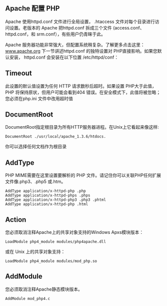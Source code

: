 ## Apache 配置 PHP

Apache 使用httpd.conf 文件进行全局设置， .htaccess 文件对每个目录进行访问设置。老版本的 Apache 把httpd.conf 拆成三个文件 (access.conf、 httpd.conf，和 srm.conf），有些用户仍青睐于此。

Apache 服务器功能非常强大，但配置系统稍复杂。了解更多点击这里： www.apache.org
下一节讲述httpd.conf 的独特设置对 PHP直接影响。如果您默认安装， httpd.conf 会安装在以下位置 /etc/httpd/conf：
## Timeout

此设置的默认值设置为任何 HTTP 请求数秒后超时。如果设置 PHP大于此值，PHP 将保持原状，但用户可能会看到404 错误。在安全模式下，此值将被忽略；您必须在php.ini 文件中改用超时值
## DocumentRoot

DocumentRoot指定根目录为所有HTTP服务器进程。在Unix上它看起来像这样:

	DocumentRoot ./usr/local/apache_1.3.6/htdocs.

你可以选择任何文档作为根目录
## AddType
PHP MIME需要在这里设置要解析的 PHP 文件。请记住你可以关联PHP任何扩展文件像.php3、.php5 或.htm。

	AddType application/x-httpd-php .php
	AddType application/x-httpd-phps .phps
	AddType application/x-httpd-php3 .php3 .phtml
	AddType application/x-httpd-php .html


## Action

您必须取消注释Apache上的共享对象支持的Windows Apxs模块版本：

	LoadModule php4_module modules/php4apache.dll

或在 Unix 上的共享对象支持：

	LoadModule php4_module modules/mod_php.so

## AddModule

您必须取消注释Apache静态模块版本。

	AddModule mod_php4.c
